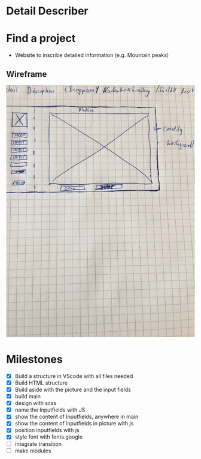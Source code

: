 # Detail Describer

# Find a project

- Website to inscribe detailed information (e.g. Mountain peaks)

## Wireframe

![Wireframe](Wireframe.jpg)

# Milestones

- [x] Build a structure in VScode with all files needed
- [x] Build HTML structure
- [x] Build aside with the picture and the input fields
- [x] build main
- [x] design with scss
- [x] name the Inputfields with JS
- [x] show the content of Inputfields, anywhere in main
- [x] show the content of inputfields in picture with js
- [x] position inputfields with js
- [x] style font with fonts.google
- [ ] integrate transition
- [ ] make modules
